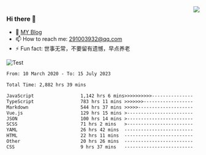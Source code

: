 <img align='right' src='https://github-readme-stats.vercel.app/api?username=niaogege&show_icons=true&theme=radical'/>

### Hi there 👋

- 🌱 [MY Blog](https://bythewayer.com/)
- 📫 How to reach me: 291003932@qq.com
- ⚡ Fun fact:  世事无常，不要留有遗憾，早点养老

![Test](https://github-readme-stats.vercel.app/api/top-langs/?username=niaogege&layout=compact)

<!--START_SECTION:waka-->

```txt
From: 10 March 2020 - To: 15 July 2023

Total Time: 2,882 hrs 39 mins

JavaScript                 1,142 hrs 6 mins>>>>>>>>>>---------------   39.62 %
TypeScript                 783 hrs 11 mins >>>>>>>------------------   27.17 %
Markdown                   544 hrs 37 mins >>>>>--------------------   18.89 %
Vue.js                     129 hrs 15 mins >------------------------   04.48 %
JSON                       100 hrs 14 mins >------------------------   03.48 %
SCSS                       71 hrs 2 mins   >------------------------   02.46 %
YAML                       26 hrs 42 mins  -------------------------   00.93 %
HTML                       22 hrs 11 mins  -------------------------   00.77 %
Other                      20 hrs 26 mins  -------------------------   00.71 %
CSS                        9 hrs 37 mins   -------------------------   00.33 %
```

<!--END_SECTION:waka-->

